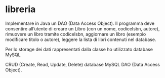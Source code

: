 # libreria

Implementare in Java un DAO (Data Access
Object). Il programma deve consentire all’utente di
creare un Libro (con un nome, codiceIsbn, autore),
rimuovere un libro tramite codiceIsbn, aggiornare
un libro (esempio modificare titolo o autore),
leggere la lista di libri contenuti nel database.

Per lo storage dei dati rappresentati
dalla classe ho utilizzato database MySQL


CRUD (Create, Read, Update, Delete)
database MySQL 
DAO (Data Access Object).
